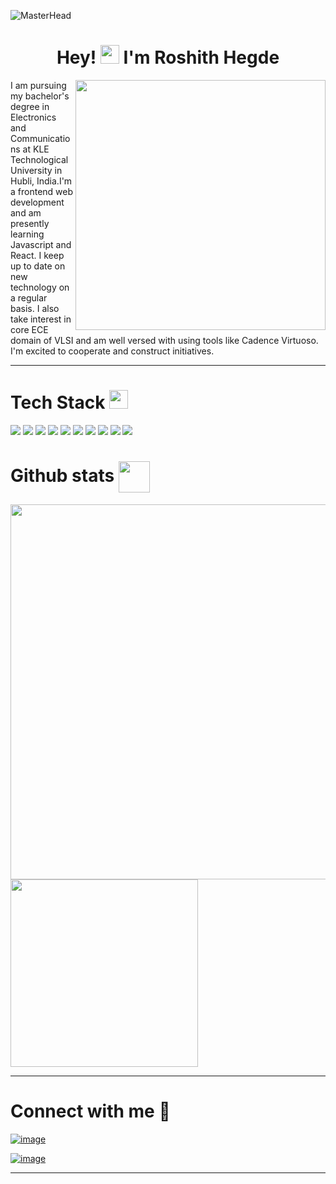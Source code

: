 ![MasterHead](https://repository-images.githubusercontent.com/588181932/e36ec678-7984-4cdd-8e4c-a3932772ff8e)
<h1 align="center">Hey! <img src="https://media.giphy.com/media/hvRJCLFzcasrR4ia7z/giphy.gif" width="30"> I'm Roshith Hegde </h1>
<img align = "right" width="400" src = "https://media.tenor.com/2uyENRmiUt0AAAAC/coding.gif"> </img>
<p>I am pursuing my bachelor's degree in Electronics and Communications at KLE Technological University in Hubli, India.I'm a frontend web development and am presently learning Javascript and React. I keep up to date on new technology on a regular basis. I also take interest in core ECE domain of VLSI and am well versed with using tools like Cadence Virtuoso. I'm excited to cooperate and construct initiatives.</p>
<hr>
<h1 align="left">Tech Stack <img src = "https://media2.giphy.com/media/QssGEmpkyEOhBCb7e1/giphy.gif?cid=ecf05e47a0n3gi1bfqntqmob8g9aid1oyj2wr3ds3mg700bl&rid=giphy.gif" width = 30px></h1>


![](https://img.shields.io/badge/-html5-black?logo=html5&style=for-the-badge) ![](https://img.shields.io/badge/-css3-black?logo=css3&style=for-the-badge&logoColor=%231572B6) ![](https://img.shields.io/badge/-javascript-black?logo=javascript&style=for-the-badge&logoColor=%23F7DF1E) ![](https://img.shields.io/badge/-React-black?logo=react&style=for-the-badge) 
 ![](https://img.shields.io/badge/-git-black?logo=git&style=for-the-badge) ![](https://img.shields.io/badge/-github-black?logo=github&style=for-the-badge) ![](https://img.shields.io/badge/-arduino-black?logo=arduino&style=for-the-badge) ![](https://img.shields.io/badge/-c-black?logo=c&style=for-the-badge) ![](https://img.shields.io/badge/Bootstrap-563D7C?style=for-the-badge&logo=bootstrap&logoColor=black) 
 ![](https://img.shields.io/badge/python-3670A0?style=for-the-badge&logo=python&logoColor=ffdd54)

<h1>Github stats <img src="https://media.giphy.com/media/iY8CRBdQXODJSCERIr/giphy.gif" width=50 height=50 align="center"></img></h1>
<img src="https://github-readme-stats.vercel.app/api?username=CodeWiz11&show_icons=true&theme=gruvbox" width=600></img>
<img src="https://github-readme-stats.vercel.app/api/top-langs/?username=CodeWiz11&theme=gruvbox"" width=300></img>



<hr>
<h1>Connect with me 🔗</h1>
<div>

[![image](https://img.shields.io/badge/LinkedIn-0077B5?style=for-the-badge&logo=linkedin&logoColor=white)](https://www.linkedin.com/in/roshith-hegde-653308264?lipi=urn%3Ali%3Apage%3Ad_flagship3_profile_view_base_contact_details%3Bf05JDQr9QTSttWUXoYjEXQ%3D%3D)

[![image](https://img.shields.io/badge/Gmail-D14836?style=for-the-badge&logo=gmail&logoColor=white)](mailto:roshithhegde22@gmail.com)
    
</div>

<hr>


